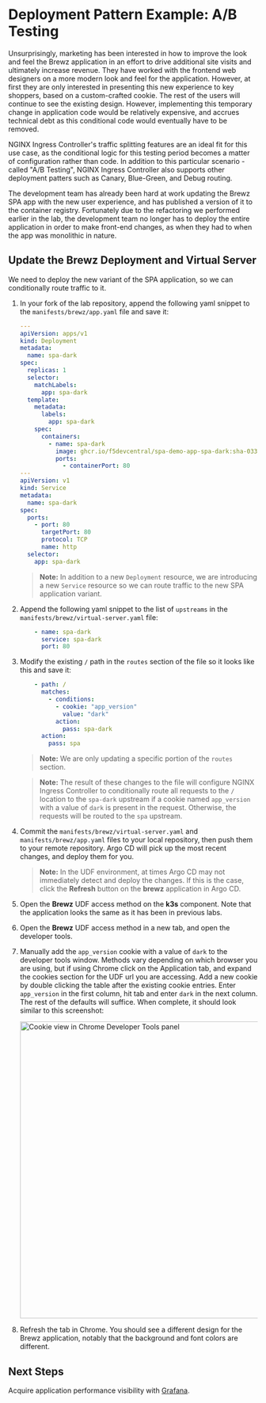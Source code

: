 # Deployment Pattern Example: A/B Testing

Unsurprisingly, marketing has been interested in how to improve the look and feel the Brewz application in an effort to drive additional site visits and ultimately increase revenue. They have worked with the frontend web designers on a more modern look and feel for the application. However, at first they are only interested in presenting this new experience to key shoppers, based on a custom-crafted cookie. The rest of the users will continue to see the existing design. However, implementing this temporary change in application code would be relatively expensive, and accrues technical debt as this conditional code would eventually have to be removed.

NGINX Ingress Controller's traffic splitting features are an ideal fit for this use case, as the conditional logic for this testing period becomes a matter of configuration rather than code. In addition to this particular scenario - called "A/B Testing", NGINX Ingress Controller also supports other deployment patters such as Canary, Blue-Green, and Debug routing.

The development team has already been hard at work updating the Brewz SPA app with the new user experience, and has published a version of it to the container registry. Fortunately due to the refactoring we performed earlier in the lab, the development team no longer has to deploy the entire application in order to make front-end changes, as when they had to when the app was monolithic in nature.

## Update the Brewz Deployment and Virtual Server

We need to deploy the new variant of the SPA application, so we can conditionally route traffic to it.

1. In your fork of the lab repository, append the following yaml snippet to the `manifests/brewz/app.yaml` file and save it:

    ```yaml
    ---
    apiVersion: apps/v1
    kind: Deployment
    metadata:
      name: spa-dark
    spec:
      replicas: 1
      selector:
        matchLabels:
          app: spa-dark
      template:
        metadata:
          labels:
            app: spa-dark
        spec:
          containers:
            - name: spa-dark
              image: ghcr.io/f5devcentral/spa-demo-app-spa-dark:sha-033b779
              ports:
                - containerPort: 80
    ---
    apiVersion: v1
    kind: Service
    metadata:
      name: spa-dark
    spec:
      ports:
        - port: 80
          targetPort: 80
          protocol: TCP
          name: http
      selector:
        app: spa-dark

    ```

    > **Note:** In addition to a new `Deployment` resource, we are introducing a new `Service` resource so we can route traffic to the new SPA application variant.

1. Append the following yaml snippet to the list of `upstreams` in the `manifests/brewz/virtual-server.yaml` file:

    ```yaml
        - name: spa-dark
          service: spa-dark
          port: 80
    ```

1. Modify the existing `/` path in the `routes` section of the file so it looks like this and save it:

    ```yaml
        - path: /
          matches:
            - conditions:
              - cookie: "app_version"
                value: "dark"
              action:
                pass: spa-dark
          action:
            pass: spa
    ```

    > **Note:** We are only updating a specific portion of the `routes` section.

    > **Note:** The result of these changes to the file will configure NGINX Ingress Controller to conditionally route all requests to the `/` location to the `spa-dark` upstream if a cookie named `app_version` with a value of `dark` is present in the request. Otherwise, the requests will be routed to the `spa` upstream.

1. Commit the `manifests/brewz/virtual-server.yaml` and `manifests/brewz/app.yaml` files to your local repository, then push them to your remote repository. Argo CD will pick up the most recent changes, and deploy them for you.

    > **Note:** In the UDF environment, at times Argo CD may not immediately detect and deploy the changes. If this is the case, click the **Refresh** button on the **brewz** application in Argo CD.

1. Open the **Brewz** UDF access method on the **k3s** component. Note that the application looks the same as it has been in previous labs.

1. Open the **Brewz** UDF access method in a new tab, and open the developer tools.

1. Manually add the `app_version` cookie with a value of `dark` to the developer tools window. Methods vary depending on which browser you are using, but if using Chrome click on the Application tab, and expand the cookies section for the UDF url you are accessing. Add a new cookie by double clicking the table after the existing cookie entries. Enter `app_version` in the first column, hit tab and enter `dark` in the next column. The rest of the defaults will suffice. When complete, it should look similar to this screenshot:

    <img src="../assets/chrome-cookie.png" alt="Cookie view in Chrome Developer Tools panel" width="600"/>

1. Refresh the tab in Chrome. You should see a different design for the Brewz application, notably that the background and font colors are different.

## Next Steps

Acquire application performance visibility with [Grafana](grafana-dashboard.md).
